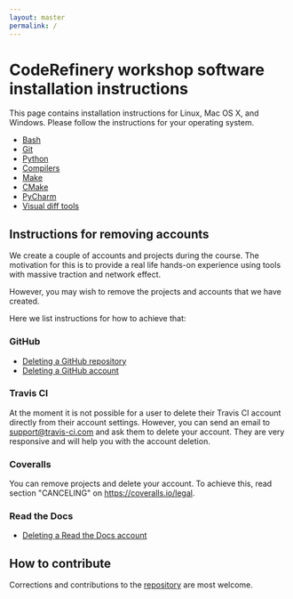 ```yaml
---
layout: master
permalink: /
---
```


# CodeRefinery workshop software installation instructions

This page contains installation instructions for Linux, Mac OS X, and Windows.
Please follow the instructions for your operating system.

- [Bash](/installation/bash/)
- [Git](/installation/git/)
- [Python](/installation/python/)
- [Compilers](/installation/compilers/)
- [Make](/installation/make/)
- [CMake](/installation/cmake/)
- [PyCharm](/installation/pycharm/)
- [Visual diff tools](/installation/difftools/)


## Instructions for removing accounts

We create a couple of accounts and projects during the course. The motivation
for this is to provide a real life hands-on experience using tools with massive
traction and network effect.

However, you may wish to remove the projects and accounts that we have created.

Here we list instructions for how to achieve that:


### GitHub

- [Deleting a GitHub repository](https://help.github.com/articles/deleting-a-repository/)
- [Deleting a GitHub account](https://help.github.com/articles/deleting-your-user-account/)


### Travis CI

At the moment it is not possible for a user to delete their Travis CI account directly from their account settings.
However, you can send an email to support@travis-ci.com and ask them to delete your account. They are very responsive and
will help you with the account deletion.


### Coveralls

You can remove projects and delete your account. To achieve this,
read section "CANCELING" on https://coveralls.io/legal.


### Read the Docs

- [Deleting a Read the Docs account](https://readthedocs.org/accounts/delete/)


## How to contribute

Corrections and contributions to the
[repository](https://github.com/coderefinery/installation) are most welcome.
